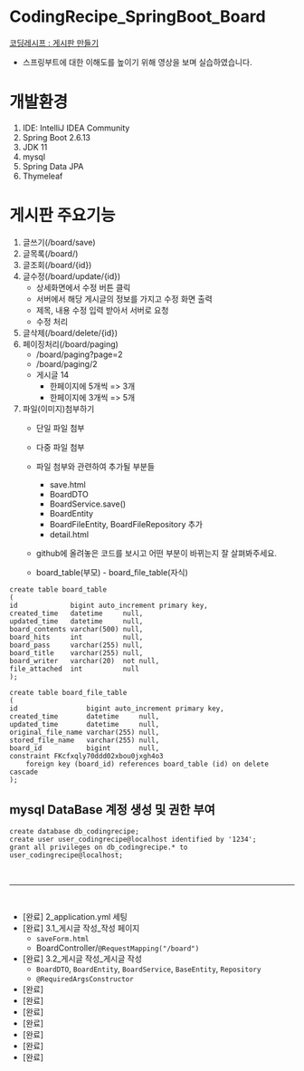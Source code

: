 # CodingRecipe_SpringBoot_Board

[코딩레시프 :  게시판 만들기](https://www.youtube.com/watch?v=RmSDa0nJd2o&list=PLV9zd3otBRt7jmXvwCkmvJ8dH5tR_20c0&index=2)

- 스프링부트에 대한 이해도를 높이기 위해 영상을 보며 실습하였습니다.

# 개발환경
1. IDE: IntelliJ IDEA Community
2. Spring Boot 2.6.13
3. JDK 11
4. mysql
5. Spring Data JPA
6. Thymeleaf

# 게시판 주요기능
1. 글쓰기(/board/save)
2. 글목록(/board/)
3. 글조회(/board/{id})
4. 글수정(/board/update/{id})
    - 상세화면에서 수정 버튼 클릭
    - 서버에서 해당 게시글의 정보를 가지고 수정 화면 출력
    - 제목, 내용 수정 입력 받아서 서버로 요청
    - 수정 처리
5. 글삭제(/board/delete/{id})
6. 페이징처리(/board/paging)
    - /board/paging?page=2
    - /board/paging/2
    - 게시글 14
        - 한페이지에 5개씩 => 3개
        - 한페이지에 3개씩 => 5개
7. 파일(이미지)첨부하기
    - 단일 파일 첨부
    - 다중 파일 첨부
    - 파일 첨부와 관련하여 추가될 부분들
        - save.html
        - BoardDTO
        - BoardService.save()
        - BoardEntity
        - BoardFileEntity, BoardFileRepository 추가
        - detail.html
    - github에 올려놓은 코드를 보시고 어떤 부분이 바뀌는지 잘 살펴봐주세요.

    - board_table(부모) - board_file_table(자식)
```
create table board_table
(
id             bigint auto_increment primary key,
created_time   datetime     null,
updated_time   datetime     null,
board_contents varchar(500) null,
board_hits     int          null,
board_pass     varchar(255) null,
board_title    varchar(255) null,
board_writer   varchar(20)  not null,
file_attached  int          null
);

create table board_file_table
(
id                 bigint auto_increment primary key,
created_time       datetime     null,
updated_time       datetime     null,
original_file_name varchar(255) null,
stored_file_name   varchar(255) null,
board_id           bigint       null,
constraint FKcfxqly70ddd02xbou0jxgh4o3
    foreign key (board_id) references board_table (id) on delete cascade
);
```

## mysql DataBase 계정 생성 및 권한 부여
```
create database db_codingrecipe;
create user user_codingrecipe@localhost identified by '1234';
grant all privileges on db_codingrecipe.* to user_codingrecipe@localhost;
```

<br>

---
<br>

- [완료] 2_application.yml 세팅
- [완료] 3.1_게시글 작성_작성 페이지
  - `saveForm.html`
  - BoardController/`@RequestMapping("/board")`
- [완료] 3.2_게시글 작성_게시글 작성
  - `BoardDTO`, `BoardEntity`, `BoardService`, `BaseEntity`, `Repository` 
  - `@RequiredArgsConstructor`
- [완료] 
- [완료]
- [완료]
- [완료]
- [완료]
- [완료]
- [완료]
